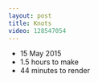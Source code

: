 ```yaml
---
layout: post
title: Knots
video: 128547054
---
```


* 15 May 2015
* 1.5 hours to make
* 44 minutes to render